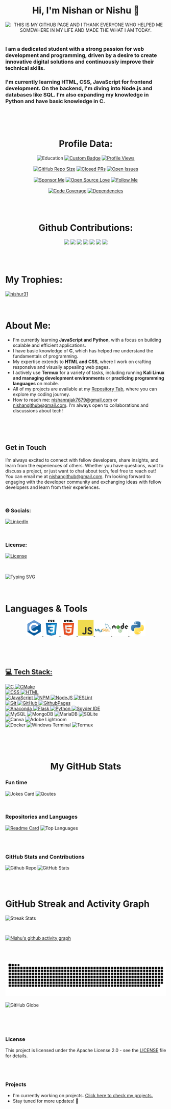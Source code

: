 


# <h1 align="center">Hi, I'm Nishan or Nishu 👋</h1>

<div align="center"><img src="https://readme-typing-svg.demolab.com?font=Fira+Code&size=45&duration=3000&pause=2000&color=violet&center=false&vCenter=true&width=3000&lines=THIS+IS+MY+GITHUB+PAGE+AND+I+THANK+EVERYONE+WHO+HELPED+ME+SOMEWHERE+IN+MY+LIFE+AND+MADE+THE+WHAT+I+AM+TODAY." alt="THIS IS MY GITHUB PAGE AND I THANK EVERYONE WHO HELPED ME SOMEWHERE IN MY LIFE AND MADE THE WHAT I AM TODAY."></div>
<br>
 
<h3> I am a dedicated student with a strong passion for web development and programming, driven by a desire to create innovative digital solutions and continuously improve their technical skills.
</h3>

<h3>I'm currently learning HTML, CSS, JavaScript for frontend development. On the backend, I'm diving into Node.js and databases like SQL. I'm also expanding my knowledge in Python and have basic knowledge in C.</h3>

<br>
<br>
<br>

# <h1 align="center">Profile Data:</h1> 
<!-- First Row -->
<div align="center" >
  <img src="https://img.shields.io/badge/EDUCATION-Bachelor's%20in%20Computer%20Science%20and%20Engineering-blueviolet" alt="Education">
  <a href="https://github.com/nishuR31/nishuR31"><img src="https://img.shields.io/badge/HELLO%20CODER%20-BROTHERS-black" alt="Custom Badge"></a>
  <a href="https://github.com/nishuR31/nishuR31"><img src="https://komarev.com/ghpvc/?username=nishuR31&color=blueviolet" alt="Profile Views"></a>
</div>

<br>
<!-- Second Row -->
<div align="center" >
  <a href="https://github.com/nishuR31/nishuR31"><img src="https://img.shields.io/github/repo-size/nishuR31/nishuR31?color=black&label=Repo%20Size&style=flat&logo=github&logoColor=black" alt="GitHub Repo Size"></a>
  <a href="https://github.com/nishuR31/nishuR31"><img src="https://img.shields.io/github/issues-pr-closed/nishuR31/nishuR31?color=black&label=Issues%20Closed&style=flat&logo=github&logoColor=black" alt="Closed PRs"></a>
  <a href="https://github.com/nishuR31/nishuR31"><img src="https://img.shields.io/github/issues/nishuR31/nishuR31?color=black&label=Issues&style=flat&logo=github&logoColor=black" alt="Open Issues"></a>
</div>

<br>

<!-- Third Row -->
<div align="center" >
  <a href="https://github.com/sponsors/nishuR31" target="_blank" rel="noreferrer"><img src="https://img.shields.io/badge/Sponsor%20Me-GitHub%20Sponsors-blueviolet" alt="Sponsor Me"></a>
  <a href="https://github.com/nishuR31/nishuR31"><img src="https://badges.frapsoft.com/os/v1/open-source.svg?v=103&color=black&style=flat&logo=github&logoColor=black" alt="Open Source Love"></a>
  <a href="https://github.com/nishuR31/nishuR31"><img src="https://img.shields.io/badge/-Follow%20Me%20-blueviolet" alt="Follow Me"></a>
</div>

<br>
<!-- Code Quality and Other Metrics -->
<div align="center">
    <a href="https://github.com/nishuR31/nishuR31"><img src="https://img.shields.io/codecov/c/github/nishuR31/nishuR31?color=black&style=flat&logo=github&logoColor=black" alt="Code Coverage"></a>
    <a href="https://github.com/nishuR31/nishuR31"><img src="https://img.shields.io/librariesio/release/github/nishuR31/nishuR31?color=black&style=flat&logo=github&logoColor=black" alt="Dependencies"></a>
</div>

<br>
<br>
<br>

# <h1 align="center"> Github Contributions:</h1>

<div align="center">
  <a href="https://github.com/nishuR31/nishuR31"><img src="https://img.shields.io/github/contributors/nishuR31/nishuR31?color=black&style=flat&logo=github&logoColor=black"></a>
  <a href="https://github.com/nishuR31?tab=followers"><img src="https://img.shields.io/github/followers/nishuR31?color=black&style=flat&logo=github&logoColor=black"></a>
  <a href="https://github.com/nishuR31/nishuR31"><img src="https://img.shields.io/github/stars/nishuR31/nishuR31?color=black&style=flat&logo=github&logoColor=black"></a>
  <a href="https://github.com/nishuR31/nishuR31"><img src="https://img.shields.io/github/forks/nishuR31/nishuR31?color=black&style=flat&logo=github&logoColor=black"></a>
  <a href="https://github.com/nishuR31/nishuR31"><img src="https://img.shields.io/github/watchers/nishuR31/nishuR31?color=black&style=flat&logo=github&logoColor=black"></a>
  <a href="https://github.com/nishuR31/nishuR31"><img src="https://img.shields.io/github/last-commit/nishuR31/nishuR31?color=black&style=flat&logo=github&logoColor=black"></a>
  <a href="https://github.com/nishuR31/nishuR31"><img src="https://img.shields.io/github/actions/workflow/status/nishuR31/nishuR31/your-workflow-file.yml?branch=main&color=black&style=flat&logo=github&logoColor=black"></a>

</div> 
<br>
<br>
<br>

### <h1>My Trophies:</h1>

<div style="display: inline-flex; flex-wrap: wrap; justify-content: center; align-items: center; gap: 20px;">
  <a href="https://github.com/nishuR31/nishuR31" target="_blank" rel="https://github.com/nishuR31/nishuR31"><img src="https://github-profile-trophy.vercel.app/?username=nishuR31&theme=algolia&no-bg=true&no-frame=true" alt="nishur31" /></a>
</div>
<br>
<br>
<br>


### <h1>About Me:</h1>

* I'm currently learning **JavaScript and Python**, with a focus on building scalable and efficient applications.
* I have basic knowledge of **C**, which has helped me understand the fundamentals of programming.
* My expertise extends to **HTML and CSS**, where I work on crafting responsive and visually appealing web pages.
* I actively use **Termux** for a variety of tasks, including running **Kali Linux and managing development environments** or **practicing programming languages** on mobile.
* All of my projects are available at my [Repository Tab](https://github.com/nishuR31?tab=repositories), where you can explore my coding journey.
* How to reach me: [nishanrajak7679@gmail.com](mailto:nishanrajak7679@gmail.com) or [nishangithub@gmail.com](mailto:nishangithub@gmail.com). I'm always open to collaborations and discussions about tech!
<br>
<br>
<br>

### <h2>Get in Touch</h2>

I’m always excited to connect with fellow developers, share insights, and learn from the experiences of others. Whether you have questions, want to discuss a project, or just want to chat about tech, feel free to reach out!
<br>
You can email me at [nishangithub@gmail.com](mailto:nishangithub@gmail.com).  I’m looking forward to engaging with the developer community and exchanging ideas with fellow developers and learn from their experiences.

<br>

### 🌐 Socials:
[![LinkedIn](https://img.shields.io/badge/LinkedIn-%230077B5.svg?logo=linkedin&style=flat&logoColor=white&color=black)](https://linkedin.com/in/https://www.linkedin.com/in/nishan-r-96147027a/) 

<br>

### License:
[![License](https://img.shields.io/badge/License-Apache_2.0-black.svg)](https://opensource.org/licenses/Apache-2.0)


  
<br>
<br>
<div align="left">
  <img src="https://readme-typing-svg.demolab.com?font=Fira+Code&size=50&duration=3000&pause=1000&color=blue&center=true&vCenter=true&width=1500&lines=I+am+continously+learning;And+tuning+my+skill+too." alt="Typing SVG">
</div>
<br>
<br>

### <h1>Languages & Tools </h1> 

<p align="center">
 <a href="https://www.cprogramming.com/" target="_blank" rel="noreferrer"> <img src="https://raw.githubusercontent.com/devicons/devicon/master/icons/c/c-original.svg" alt="C" height="50" width="50"/> 
 </a> 
<a href="https://www.w3schools.com/css/" target="_blank" rel="noreferrer"> <img src="https://raw.githubusercontent.com/devicons/devicon/master/icons/css3/css3-original-wordmark.svg" alt="css" height="50" width="50"/> </a>
<a href="https://www.w3.org/html/" target="_blank" rel="noreferrer"> <img src="https://raw.githubusercontent.com/devicons/devicon/master/icons/html5/html5-original-wordmark.svg" alt="html" height="50" width="50"/> </a>
 <a href="https://developer.mozilla.org/en-US/docs/Web/JavaScript" target="_blank" rel="noreferrer"> <img src="https://raw.githubusercontent.com/devicons/devicon/master/icons/javascript/javascript-original.svg" alt="javascript"height="50" width="50""/> </a>
 <a href="https://www.mysql.com/" target="_blank" rel="noreferrer"> <img src="https://raw.githubusercontent.com/devicons/devicon/master/icons/mysql/mysql-original-wordmark.svg" alt="mysql" height="50" width="50"/> </a>
 <a href="https://nodejs.org" target="_blank" rel="noreferrer"> <img src="https://raw.githubusercontent.com/devicons/devicon/master/icons/nodejs/nodejs-original-wordmark.svg" alt="nodejs" height="50" width="50"/> </a>
 <a href="https://www.python.org" target="_blank" rel="noreferrer"> <img src="https://raw.githubusercontent.com/devicons/devicon/master/icons/python/python-original.svg" alt="python" height="50" width="50"/> </p>

<br>
<br>
<br>

### <h2>💻 Tech Stack:</h2>
![C](https://img.shields.io/badge/c-%2300599C.svg?style=for-the-badge&logo=c&logoColor=white) 
![CMake](https://img.shields.io/badge/CMake-%23008FBA.svg?style=for-the-badge&logo=cmake&logoColor=white)
<br>
![CSS](https://img.shields.io/badge/css3-%231572B6.svg?style=for-the-badge&logo=css3&logoColor=white) 
![HTML](https://img.shields.io/badge/html5-%23E34F26.svg?style=for-the-badge&logo=html5&logoColor=white) 
<br>
![JavaScript](https://img.shields.io/badge/javascript-%23323330.svg?style=for-the-badge&logo=javascript&logoColor=wjite)
![NPM](https://img.shields.io/badge/NPM-%23CB3837.svg?style=for-the-badge&logo=npm&logoColor=white) 
![NodeJS](https://img.shields.io/badge/node.js-6DA55F?style=for-the-badge&logo=node.js&logoColor=white)
![ESLint](https://img.shields.io/badge/ESLint-4B3263?style=for-the-badge&logo=eslint&logoColor=white) 
<br>
![Git](https://img.shields.io/badge/git-%23F05033.svg?style=for-the-badge&logo=git&logoColor=white) 
![GitHub](https://img.shields.io/badge/github-%23121011.svg?style=for-the-badge&logo=github&logoColor=white)
![GithubPages](https://img.shields.io/badge/github%20pages-121013?style=for-the-badge&logo=github&logoColor=white)  <br>
![Anaconda](https://img.shields.io/badge/Anaconda-%2344A833.svg?style=for-the-badge&logo=anaconda&logoColor=white) 
![Flask](https://img.shields.io/badge/flask-%23000.svg?style=for-the-badge&logo=flask&logoColor=white) 
![Python](https://img.shields.io/badge/python-3670A0?style=for-the-badge&logo=python&logoColor=ffdd54)
<a href="https://www.spyder-ide.org/"><img src="https://img.shields.io/badge/Spyder-%23000000.svg?style=for-the-badge&logo=spyder%20ide&logoColor=%23FF0000" alt="Spyder IDE"></a>
<br>
![MySQL](https://img.shields.io/badge/mysql-4479A1.svg?style=for-the-badge&logo=mysql&logoColor=white) 
![MongoDB](https://img.shields.io/badge/MongoDB-%234ea94b.svg?style=for-the-badge&logo=mongodb&logoColor=white) 
![MariaDB](https://img.shields.io/badge/MariaDB-003545?style=for-the-badge&logo=mariadb&logoColor=white) 
![SQLite](https://img.shields.io/badge/sqlite-%2307405e.svg?style=for-the-badge&logo=sqlite&logoColor=white) 
<br>
![Canva](https://img.shields.io/badge/Canva-%2300C4CC.svg?style=for-the-badge&logo=Canva&logoColor=white) 
![Adobe Lightroom](https://img.shields.io/badge/Adobe%20Lightroom-31A8FF.svg?style=for-the-badge&logo=Adobe%20Lightroom&logoColor=white) 
<br>
![Docker](https://img.shields.io/badge/docker-%230db7ed.svg?style=for-the-badge&logo=docker&logoColor=white) 
![Windows Terminal](https://img.shields.io/badge/Windows%20Terminal-%234D4D4D.svg?style=for-the-badge&logo=windows-terminal&logoColor=white) 
![Termux](https://img.shields.io/badge/Termux-%23000000.svg?style=for-the-badge&logo=termux&logoColor=black")




<br>
<br>
<br>

### <h1 align="center">My GitHub Stats </h1>

### Fun time

![Jokes Card](https://readme-jokes.vercel.app/api?username=nishuR31&theme=algolia&hideBorder)
![Qoutes](https://quotes-github-readme.vercel.app/api?type=horizontal&theme=algolia)

<br>

### Repositories and Languages

[![Readme Card](https://github-readme-stats.vercel.app/api/pin/?username=nishuR31&repo=nishuR31&show_owner=true&theme=midnight-purple)](https://github.com/nishuR31)
![Top Languages](https://github-readme-stats.vercel.app/api/top-langs?username=nishur31&show_icons=true&locale=en&layout=compact&theme=midnight-purple)

<br><br>
### GitHub Stats and  Contributions
![Github Repo](https://github-contributor-stats.vercel.app/api?username=nishuR31&limit=5&theme=midnight-purple&combine_all_yearly_contributions=true)
![GitHub Stats](https://github-readme-stats.vercel.app/api?username=nishuR31&show_icons=true&theme=midnight-purple&show=reviews,discussions_started,discussions_answered,prs_merged,prs_merged_percentage)


<br>
<br>

## <h1>GitHub Streak and Activity Graph</h1>

![Streak Stats](https://github-readme-streak-stats.herokuapp.com/?user=nishuR31&show_icons=true&theme=midnight-purple)

<br>

[![Nishu's github activity graph](https://github-readme-activity-graph.vercel.app/graph?username=nishuR31&theme=github-compact&bg=false&line=8A2BE2&hide_border=true&point=ff0000)](https://github.com/ashutosh00710/github-readme-activity-graph)

<br>
<br>

![Contribution Snake](https://github.com/Platane/snk/raw/output/github-contribution-grid-snake.svg)<br><br>
![GitHub Globe](https://github.com/janarosmonaliev/github-globe.git)

<br>
<br>
<br>



### License

This project is licensed under the Apache License 2.0 - see the [LICENSE](LICENSE) file for details.

<br>
<br>

### Projects

* I'm currently working on projects. [Click here to check my projects.](https://github.com/nishuR31?tab=projects)
* Stay tuned for more updates! 🚀
